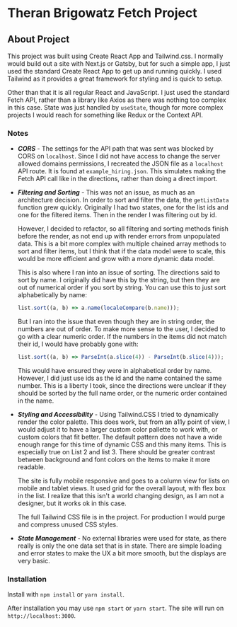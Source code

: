 # Theran Brigowatz Fetch Project

## About Project

This project was built using Create React App and Tailwind.css. I normally would build out a site with Next.js or Gatsby, but for such a simple app, I just used the standard Create React App to get up and running quickly. I used Tailwind as it provides a great framework for styling and is quick to setup.

Other than that it is all regular React and JavaScript. I just used the standard Fetch API, rather than a library like Axios as there was nothing too complex in this case. State was just handled by `useState`, though for more complex projects I would reach for something like Redux or the Context API.

### Notes

- **_CORS_** - The settings for the API path that was sent was blocked by CORS on `localhost`. Since I did not have access to change the server allowed domains permissions, I recreated the JSON file as a `localhost` API route.  It is found at `example_hiring.json`. This simulates making the Fetch API call like in the directions, rather than doing a direct import.
- **_Filtering and Sorting_** - This was not an issue, as much as an architecture decision. In order to sort and filter the data, the `getListData` function grew quickly. Originally I had two states, one for the list ids and one for the filtered items. Then in the render I was filtering out by id.

  However, I decided to refactor, so all filtering and sorting methods finish before the render, as not end up with render errors from unpopulated data. This is a bit more complex with multiple chained array methods to sort and filter items, but I think that if the data model were to scale, this would be more efficient and grow with a more dynamic data model.

  This is also where I ran into an issue of sorting. The directions said to sort by name. I originally did have this by the string, but then they are out of numerical order if you sort by string. You can use this to just sort alphabetically by name:

  ```js
  list.sort((a, b) => a.name(localeCompare(b.name)));
  ```

  But I ran into the issue that even though they are in string order, the numbers are out of order. To make more sense to the user, I decided to go with a clear numeric order. If the numbers in the items did not match their id, I would have probably gone with:

  ```js
  list.sort((a, b) => ParseInt(a.slice(4)) - ParseInt(b.slice(4)));
  ```

  This would have ensured they were in alphabetical order by name. However, I did just use ids as the id and the name contained the same number. This is a liberty I took, since the directions were unclear if they should be sorted by the full name order, or the numeric order contained in the name.

- **_Styling and Accessibility_** - Using Tailwind.CSS I tried to dynamically render the color palette. This does work, but from an a11y point of view, I would adjust it to have a larger custom color pallette to work with, or custom colors that fit better. The default pattern does not have a wide enough range for this time of dynamic CSS and this many items. This is especially true on List 2 and list 3. There should be greater contrast between background and font colors on the items to make it more readable.

  The site is fully mobile responsive and goes to a column view for lists on mobile and tablet views. It used grid for the overall layout, with flex box in the list. I realize that this isn't a world changing design, as I am not a designer, but it works ok in this case.

  The full Tailwind CSS file is in the project.  For production I would purge and compress unused CSS styles.

- **_State Management_** - No external libraries were used for state, as there really is only the one data set that is in state. There are simple loading and error states to make the UX a bit more smooth, but the displays are very basic.

### Installation

Install with `npm install` or `yarn install`.

After installation you may use `npm start` or `yarn start`. The site will run on `http://localhost:3000`.
